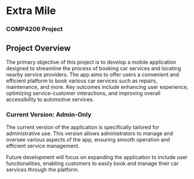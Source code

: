 # Extra Mile

### COMP4206 Project

## Project Overview

The primary objective of this project is to develop a mobile application designed to streamline the process of booking car services and locating nearby service providers. The app aims to offer users a convenient and efficient platform to book various car services such as repairs, maintenance, and more. Key outcomes include enhancing user experience, optimizing service-customer interactions, and improving overall accessibility to automotive services.

### Current Version: Admin-Only

The current version of the application is specifically tailored for administrative use. This version allows administrators to manage and oversee various aspects of the app, ensuring smooth operation and efficient service management.

Future development will focus on expanding the application to include user functionalities, enabling customers to easily book and manage their car services through the platform.
